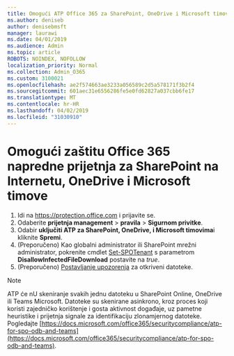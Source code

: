 ```yaml
---
title: Omogući ATP Office 365 za SharePoint, OneDrive i Microsoft timove
ms.author: deniseb
author: denisebmsft
manager: laurawi
ms.date: 04/01/2019
ms.audience: Admin
ms.topic: article
ROBOTS: NOINDEX, NOFOLLOW
localization_priority: Normal
ms.collection: Admin_O365
ms.custom: 3100021
ms.openlocfilehash: ae2f574663ae3233a056589c2d5a578171f3b2f4
ms.sourcegitcommit: 601aec31e6556286fe5e0fd62827a037cbb6fe17
ms.translationtype: MT
ms.contentlocale: hr-HR
ms.lasthandoff: 04/02/2019
ms.locfileid: "31030910"
---
```

# <a name="enable-office-365-advanced-threat-protection-for-sharepoint-online-onedrive-and-microsoft-teams"></a>Omogući zaštitu Office 365 napredne prijetnja za SharePoint na Internetu, OneDrive i Microsoft timove

1. Idi na https://protection.office.com i prijavite se.
2. Odaberite **prijetnja management** > **pravila** > **Sigurnom privitke**.
3. Odabir **uključiti ATP za SharePoint, OneDrive, i Microsoft timovima**i kliknite **Spremi**.
4. (Preporučeno) Kao globalni administrator ili SharePoint mrežni administrator, pokrenite cmdlet [Set-SPOTenant](https://docs.microsoft.com/powershell/module/sharepoint-online/Set-SPOTenant?view=sharepoint-ps) s parametrom **DisallowInfectedFileDownload** postavite na *true*.
5. (Preporučeno) [Postavljanje upozorenja](https://docs.microsoft.com/office365/securitycompliance/turn-on-atp-for-spo-odb-and-teams#set-up-alerts-for-detected-files) za otkriveni datoteke.

> [!NOTE]
> ATP će nU skeniranje svakih jednu datoteku u SharePoint Online, OneDrive ili Teams Microsoft. Datoteke su skenirane asinkrono, kroz proces koji koristi zajedničko korištenje i gosta aktivnost događaje, uz pametne heuristike i prijetnja signale za identifikaciju zlonamjernog datoteke. Pogledajte [https://docs.microsoft.com/office365/securitycompliance/atp-for-spo-odb-and-teams](https://docs.microsoft.com/office365/securitycompliance/atp-for-spo-odb-and-teams).